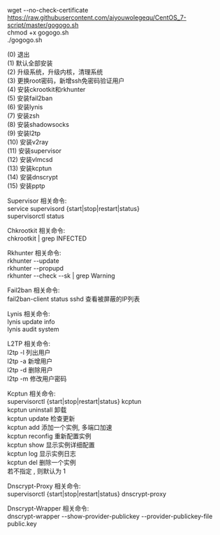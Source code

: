 wget --no-check-certificate https://raw.githubusercontent.com/aiyouwolegequ/CentOS_7-script/master/gogogo.sh      
chmod +x gogogo.sh    
./gogogo.sh      

(0) 退出           
(1) 默认全部安装        
(2) 升级系统，升级内核，清理系统         
(3) 更换root密码，新增ssh免密码验证用户      
(4) 安装ckrootkit和rkhunter       
(5) 安装fail2ban      
(6) 安装lynis      
(7) 安装zsh      
(8) 安装shadowsocks      
(9) 安装l2tp       
(10) 安装v2ray      
(11) 安装supervisor       
(12) 安装vlmcsd       
(13) 安装kcptun      
(14) 安装dnscrypt         
(15) 安装pptp         

Supervisor 相关命令:      
service supervisord {start|stop|restart|status}    
supervisorctl status      

Chkrootkit 相关命令:     
chkrootkit | grep INFECTED      

Rkhunter 相关命令:     
rkhunter --update        
rkhunter --propupd        
rkhunter --check --sk | grep Warning       

Fail2ban 相关命令:     
fail2ban-client status sshd 查看被屏蔽的IP列表      

Lynis 相关命令:     
lynis update info       
lynis audit system       

L2TP 相关命令:       
l2tp -l 列出用户       
l2tp -a 新增用户       
l2tp -d 删除用户       
l2tp -m 修改用户密码       

Kcptun 相关命令:      
supervisorctl {start|stop|restart|status} kcptun<id>       
kcptun uninstall 卸载      
kcptun update 检查更新       
kcptun add 添加一个实例, 多端口加速      
kcptun reconfig <id> 重新配置实例      
kcptun show <id> 显示实例详细配置            
kcptun log <id> 显示实例日志         
kcptun del <id> 删除一个实例      
若不指定 <id>, 则默认为 1        

Dnscrypt-Proxy 相关命令:    
supervisorctl {start|stop|restart|status} dnscrypt-proxy      

Dnscrypt-Wrapper 相关命令:        
dnscrypt-wrapper --show-provider-publickey --provider-publickey-file public.key          
